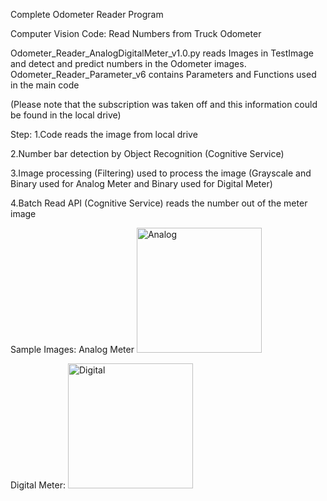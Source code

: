 Complete Odometer Reader Program

Computer Vision Code: Read Numbers from Truck Odometer

Odometer_Reader_AnalogDigitalMeter_v1.0.py reads Images in TestImage and detect and predict numbers in the Odometer images. Odometer_Reader_Parameter_v6 contains Parameters and Functions used in the main code

(Please note that the subscription was taken off and this information could be found in the local drive)

Step:
1.Code reads the image from local drive

2.Number bar detection by Object Recognition (Cognitive Service) 

3.Image processing (Filtering) used to process the image (Grayscale and Binary used for Analog Meter and Binary used for Digital Meter)

4.Batch Read API (Cognitive Service) reads the number out of the meter image

Sample Images:
Analog Meter
<img src=https://github.com/hkbtotw/OdometerReader/blob/master/TestImage/IMG_9139.JPG alt="Analog" width="200"/>

Digital Meter:
<img src=https://github.com/hkbtotw/OdometerReader/blob/master/TestImage/IMG_9139.JPG alt="Digital" width="200"/>
